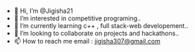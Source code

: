 - 👋 Hi, I’m @Jigisha21
- 👀 I’m interested in competitive programing..
- 🌱 I’m currently learning c++ , full stack-web developement..
- 💞️ I’m looking to collaborate on projects and hackathons..
- 📫 How to reach me email : jigisha307@gmail.com

<!---
Jigisha21/Jigisha21 is a ✨ special ✨ repository because its `README.md` (this file) appears on your GitHub profile.
You can click the Preview link to take a look at your changes.
--->
